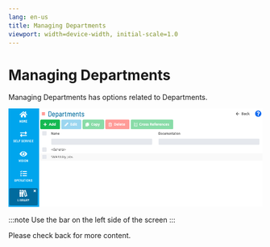 ```yaml
---
lang: en-us
title: Managing Departments
viewport: width=device-width, initial-scale=1.0
---
```


# Managing Departments

Managing Departments has options related to Departments.

![Managing Departments](../../../../../Resources/Images/SM/Library/Departments/Departments.png "Managing Departments")

:::note
Use the bar on the left side of the screen
:::

Please check back for more content.
